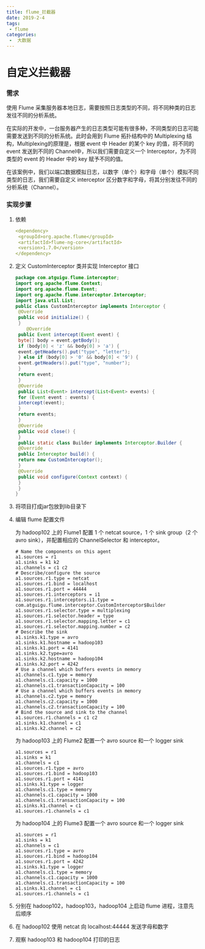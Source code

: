 ```yaml
---
title: flume_拦截器
date: 2019-2-4
tags:
 - flume
categories:
 -  大数据
---
```




# 自定义拦截器

### 需求

使用 Flume 采集服务器本地日志，需要按照日志类型的不同，将不同种类的日志发往不同的分析系统。

在实际的开发中，一台服务器产生的日志类型可能有很多种，不同类型的日志可能需要发送到不同的分析系统。此时会用到 Flume 拓扑结构中的 Multiplexing 结构，Multiplexing的原理是，根据 event 中 Header 的某个 key 的值，将不同的 event 发送到不同的 Channel中，所以我们需要自定义一个 Interceptor，为不同类型的 event 的 Header 中的 key 赋予不同的值。

在该案例中，我们以端口数据模拟日志，以数字（单个）和字母（单个）模拟不同类型的日志，我们需要自定义 interceptor 区分数字和字母，将其分别发往不同的分析系统（Channel）。

### 实现步骤

1. 依赖

   ```yaml
   <dependency>
    <groupId>org.apache.flume</groupId>
    <artifactId>flume-ng-core</artifactId>
    <version>1.7.0</version>
   </dependency>
   ```

2. 定义 CustomInterceptor 类并实现 Interceptor 接口

   ```java
   package com.atguigu.flume.interceptor;
   import org.apache.flume.Context;
   import org.apache.flume.Event;
   import org.apache.flume.interceptor.Interceptor;
   import java.util.List;
   public class CustomInterceptor implements Interceptor {
    @Override
    public void initialize() {
    }
       @Override
    public Event intercept(Event event) {
    byte[] body = event.getBody();
    if (body[0] < 'z' && body[0] > 'a') {
    event.getHeaders().put("type", "letter");
    } else if (body[0] > '0' && body[0] < '9') {
    event.getHeaders().put("type", "number");
    }
    return event;
    }
    @Override
    public List<Event> intercept(List<Event> events) {
    for (Event event : events) {
    intercept(event);
    }
    return events;
    }
    @Override
    public void close() {
    }
    public static class Builder implements Interceptor.Builder {
    @Override
    public Interceptor build() {
    return new CustomInterceptor();
    }
    @Override
    public void configure(Context context) {
    }
    } 
   }
   ```

3. 将项目打成jar包放到lib目录下

4. 编辑 flume 配置文件

   为 hadoop102 上的 Flume1 配置 1 个 netcat source，1 个 sink group（2 个 avro sink），并配置相应的 ChannelSelector 和 interceptor。

   ```shell
   # Name the components on this agent
   a1.sources = r1
   a1.sinks = k1 k2
   a1.channels = c1 c2
   # Describe/configure the source
   a1.sources.r1.type = netcat
   a1.sources.r1.bind = localhost
   a1.sources.r1.port = 44444
   a1.sources.r1.interceptors = i1
   a1.sources.r1.interceptors.i1.type = com.atguigu.flume.interceptor.CustomInterceptor$Builder
   a1.sources.r1.selector.type = multiplexing
   a1.sources.r1.selector.header = type
   a1.sources.r1.selector.mapping.letter = c1
   a1.sources.r1.selector.mapping.number = c2
   # Describe the sink
   a1.sinks.k1.type = avro
   a1.sinks.k1.hostname = hadoop103
   a1.sinks.k1.port = 4141
   a1.sinks.k2.type=avro
   a1.sinks.k2.hostname = hadoop104
   a1.sinks.k2.port = 4242
   # Use a channel which buffers events in memory
   a1.channels.c1.type = memory
   a1.channels.c1.capacity = 1000
   a1.channels.c1.transactionCapacity = 100
   # Use a channel which buffers events in memory
   a1.channels.c2.type = memory
   a1.channels.c2.capacity = 1000
   a1.channels.c2.transactionCapacity = 100
   # Bind the source and sink to the channel
   a1.sources.r1.channels = c1 c2
   a1.sinks.k1.channel = c1
   a1.sinks.k2.channel = c2
   ```

   为 hadoop103 上的 Flume2 配置一个 avro source 和一个 logger sink

   ```shell
   a1.sources = r1
   a1.sinks = k1
   a1.channels = c1
   a1.sources.r1.type = avro
   a1.sources.r1.bind = hadoop103
   a1.sources.r1.port = 4141
   a1.sinks.k1.type = logger
   a1.channels.c1.type = memory
   a1.channels.c1.capacity = 1000
   a1.channels.c1.transactionCapacity = 100
   a1.sinks.k1.channel = c1
   a1.sources.r1.channels = c1
   ```

   为 hadoop104 上的 Flume3 配置一个 avro source 和一个 logger sink

   ```shell
   a1.sources = r1
   a1.sinks = k1
   a1.channels = c1
   a1.sources.r1.type = avro
   a1.sources.r1.bind = hadoop104
   a1.sources.r1.port = 4242
   a1.sinks.k1.type = logger
   a1.channels.c1.type = memory
   a1.channels.c1.capacity = 1000
   a1.channels.c1.transactionCapacity = 100
   a1.sinks.k1.channel = c1
   a1.sources.r1.channels = c1
   ```

5. 分别在 hadoop102，hadoop103，hadoop104 上启动 flume 进程，注意先后顺序

6. 在 hadoop102 使用 netcat 向 localhost:44444 发送字母和数字

7. 观察 hadoop103 和 hadoop104 打印的日志